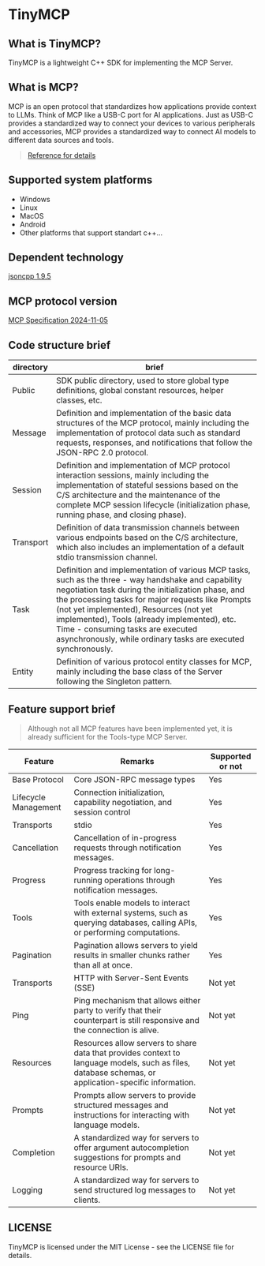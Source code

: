 ﻿# TinyMCP

## What is TinyMCP?
TinyMCP is a lightweight C++ SDK for implementing the MCP Server.

## What is MCP?
MCP is an open protocol that standardizes how applications provide context to LLMs. Think of MCP like a USB-C port for AI applications. Just as USB-C provides a standardized way to connect your devices to various peripherals and accessories, MCP provides a standardized way to connect AI models to different data sources and tools.
> [Reference for details](https://modelcontextprotocol.io/introduction)

## Supported system platforms
* Windows
* Linux
* MacOS
* Android
* Other platforms that support standart c++...

## Dependent technology
[jsoncpp 1.9.5](https://github.com/open-source-parsers/jsoncpp)

## MCP protocol version
[MCP Specification 2024-11-05](https://modelcontextprotocol.io/specification/2024-11-05/index)

## Code structure brief
| directory | brief |
| --- | --- |
| Public | SDK public directory, used to store global type definitions, global constant resources, helper classes, etc. |
| Message | Definition and implementation of the basic data structures of the MCP protocol, mainly including the implementation of protocol data such as standard requests, responses, and notifications that follow the JSON-RPC 2.0 protocol. |
| Session | Definition and implementation of MCP protocol interaction sessions, mainly including the implementation of stateful sessions based on the C/S architecture and the maintenance of the complete MCP session lifecycle (initialization phase, running phase, and closing phase). |
| Transport | Definition of data transmission channels between various endpoints based on the C/S architecture, which also includes an implementation of a default stdio transmission channel. |
| Task | Definition and implementation of various MCP tasks, such as the three - way handshake and capability negotiation task during the initialization phase, and the processing tasks for major requests like Prompts (not yet implemented), Resources (not yet implemented), Tools (already implemented), etc. Time - consuming tasks are executed asynchronously, while ordinary tasks are executed synchronously. |
| Entity | Definition of various protocol entity classes for MCP, mainly including the base class of the Server following the Singleton pattern. |

## Feature support brief
> Although not all MCP features have been implemented yet, it is already sufficient for the Tools-type MCP Server.

| Feature | Remarks | Supported or not |
| --- | --- | --- |
| Base Protocol | Core JSON-RPC message types | Yes |
| Lifecycle Management | Connection initialization, capability negotiation, and session control | Yes |
| Transports | stdio | Yes |
| Cancellation | Cancellation of in-progress requests through notification messages. | Yes |
| Progress | Progress tracking for long-running operations through notification messages. | Yes |
| Tools | Tools enable models to interact with external systems, such as querying databases, calling APIs, or performing computations. | Yes |
| Pagination | Pagination allows servers to yield results in smaller chunks rather than all at once. | Yes |
| Transports | HTTP with Server-Sent Events (SSE) | Not yet |
| Ping | Ping mechanism that allows either party to verify that their counterpart is still responsive and the connection is alive. | Not yet |
| Resources | Resources allow servers to share data that provides context to language models, such as files, database schemas, or application-specific information. | Not yet |
| Prompts | Prompts allow servers to provide structured messages and instructions for interacting with language models. | Not yet |
| Completion | A standardized way for servers to offer argument autocompletion suggestions for prompts and resource URIs. | Not yet |
| Logging | A standardized way for servers to send structured log messages to clients. | Not yet |

## LICENSE
TinyMCP is licensed under the MIT License - see the LICENSE file for details.
